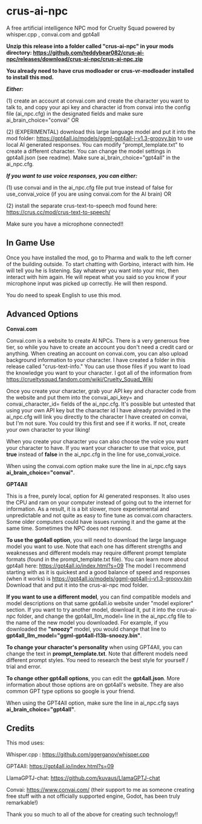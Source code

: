 # crus-ai-npc
 A free artificial intelligence NPC mod for Cruelty Squad powered by whisper.cpp , convai.com and gpt4all


**Unzip this release into a folder called "crus-ai-npc" in your mods directory: https://github.com/teddybear082/crus-ai-npc/releases/download/crus-ai-npc/crus-ai-npc.zip**


**You already need to have crus modloader or crus-vr-modloader installed to install this mod.**

***Either:***

(1) create an account at convai.com and create the character you want to talk to, and copy your api key and character id from convai into the config file (ai_npc.cfg) in the designated fields and make sure ai_brain_choice="convai" OR

(2) (EXPERIMENTAL) download this large language model and put it into the mod folder: https://gpt4all.io/models/ggml-gpt4all-j-v1.3-groovy.bin to use local AI generated responses. You can modify "prompt_template.txt" to create a different character. You can change the model settings in gpt4all.json (see readme). Make sure ai_brain_choice="gpt4all" in the ai_npc.cfg.

***If you want to use voice responses, you can either:***

(1) use convai and in the ai_npc.cfg file put true instead of false for use_convai_voice (if you are using convai.com for the AI brain) OR

(2) install the separate crus-text-to-speech mod found here: https://crus.cc/mod/crus-text-to-speech/

Make sure you have a microphone connected!!

## In Game Use

Once you have installed the mod, go to Pharma and walk to the left corner of the building outside.  To start chatting with Gorbino, interact with him.  He will tell you he is listening.  Say whatever you want into your mic, then interact with him again.  He will repeat what you said so you know if your microphone input was picked up correctly.  He will then respond.

You do need to speak English to use this mod.


## Advanced Options

**Convai.com**

Convai.com is a website to create AI NPCs.  There is a very generous free tier, so while you have to create an account you don't need a credit card or anything.  When creating an account on convai.com, you can also upload background information to your character.  I have created a folder in this release called "crus-text-info."  You can use those files if you want to load the knowledge you want to your character.  I got all of the information from https://crueltysquad.fandom.com/wiki/Cruelty_Squad_Wiki

Once you create your character, grab your API key and character code from the website and put them into the convai_api_key= and convai_character_id= fields of the ai_npc.cfg.  It's possible but untested that using your own API key but the character id I have already provided in the ai_npc.cfg will link you directly to the character I have created on convai, but I'm not sure. You could try this first and see if it works. If not, create your own character to your liking!

When you create your character you can also choose the voice you want your character to have. If you want your character to use that voice, put **true** instead of **false** in the ai_npc.cfg in the line for use_convai_voice.

When using the convai.com option make sure the line in ai_npc.cfg says **ai_brain_choice="convai"**.

**GPT4All**

This is a free, purely local, option for AI generated responses.  It also uses the CPU and ram on your computer instead of going out to the internet for information.  As a result, it is a bit slower, more experiemental and unpredictable and not quite as easy to fine tune as convai.com characters. Some older computers could have issues running it and the game at the same time. Sometimes the NPC does not respond. 

**To use the gpt4all option**, you will need to download the large language model you want to use.  Note that each one has different strengths and weaknesses and different models may require different prompt template formats (found in the prompt_template.txt file).  You can learn more about gpt4all here: https://gpt4all.io/index.html?s=09  The model I recommend starting with as it is quickest and a good balance of speed and responses (when it works) is https://gpt4all.io/models/ggml-gpt4all-j-v1.3-groovy.bin  Download that and put it into the crus-ai-npc mod folder.  

**If you want to use a different model**, you can find compatible models and model descriptions on that same gpt4all.io website under "model explorer" section.  If you want to try another model, download it, put it into the crus-ai-npc folder, and change the gpt4all_llm_model= line in the ai_npc.cfg file to the name of the new model you downloaded.  For example, if you downloaded the **"snoozy"** model, you would change that line to **gpt4all_llm_model="ggml-gpt4all-l13b-snoozy.bin"**.

**To change your character's personality** when using GPT4All, you can change the text in **prompt_template.txt**.  Note that different models need different prompt styles. You need to research the best style for yourself / trial and error.

**To change other gpt4all options**, you can edit the **gpt4all.json**.  More information about those options are on gpt4all's website. They are also common GPT type options so google is your friend.

When using the GPT4All option, make sure the line in ai_npc.cfg says **ai_brain_choice="gpt4all"**.

## Credits

This mod uses:

Whisper.cpp : https://github.com/ggerganov/whisper.cpp  

GPT4All: https://gpt4all.io/index.html?s=09

LlamaGPTJ-chat: https://github.com/kuvaus/LlamaGPTJ-chat

Convai: https://www.convai.com/  (their support to me as someone creating free stuff with a not officially supported engine, Godot, has been truly remarkable!)

Thank you so much to all of the above for creating such technology!!  
